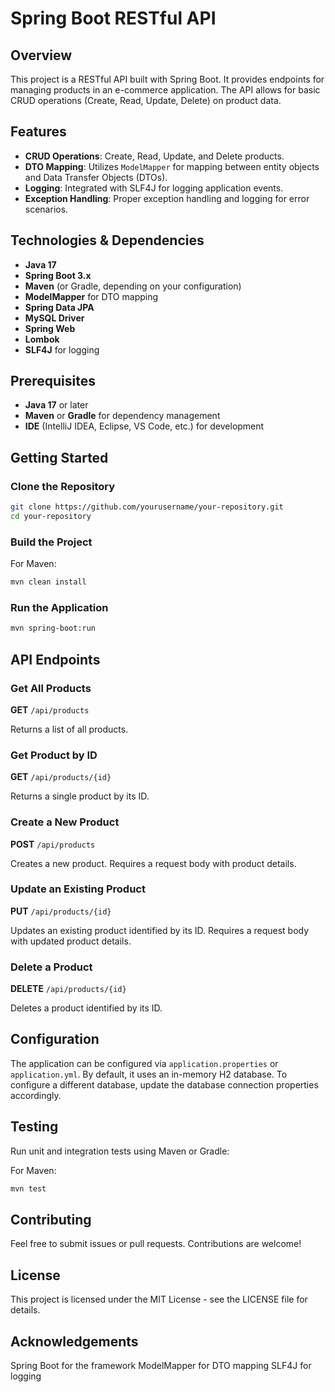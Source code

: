 # Spring Boot RESTful API

## Overview

This project is a RESTful API built with Spring Boot. It provides endpoints for managing products in an e-commerce application. The API allows for basic CRUD operations (Create, Read, Update, Delete) on product data.

## Features

- **CRUD Operations**: Create, Read, Update, and Delete products.
- **DTO Mapping**: Utilizes `ModelMapper` for mapping between entity objects and Data Transfer Objects (DTOs).
- **Logging**: Integrated with SLF4J for logging application events.
- **Exception Handling**: Proper exception handling and logging for error scenarios.

## Technologies & Dependencies

- **Java 17**
- **Spring Boot 3.x**
- **Maven** (or Gradle, depending on your configuration)
- **ModelMapper** for DTO mapping
- **Spring Data JPA**
- **MySQL Driver**
- **Spring Web**
- **Lombok**
- **SLF4J** for logging

## Prerequisites

- **Java 17** or later
- **Maven** or **Gradle** for dependency management
- **IDE** (IntelliJ IDEA, Eclipse, VS Code, etc.) for development

## Getting Started

### Clone the Repository

```bash
git clone https://github.com/yourusername/your-repository.git
cd your-repository
```
### Build the Project
For Maven:
```bash
mvn clean install
```
### Run the Application
```bash
mvn spring-boot:run
```
## API Endpoints

### Get All Products

**GET** `/api/products`

Returns a list of all products.

### Get Product by ID

**GET** `/api/products/{id}`

Returns a single product by its ID.

### Create a New Product

**POST** `/api/products`

Creates a new product. Requires a request body with product details.

### Update an Existing Product

**PUT** `/api/products/{id}`

Updates an existing product identified by its ID. Requires a request body with updated product details.

### Delete a Product

**DELETE** `/api/products/{id}`

Deletes a product identified by its ID.

## Configuration

The application can be configured via `application.properties` or `application.yml`. By default, it uses an in-memory H2 database. To configure a different database, update the database connection properties accordingly.

## Testing

Run unit and integration tests using Maven or Gradle:

For Maven:
```bash
mvn test
```
## Contributing
Feel free to submit issues or pull requests. Contributions are welcome!

## License
This project is licensed under the MIT License - see the LICENSE file for details.

## Acknowledgements
Spring Boot for the framework
ModelMapper for DTO mapping
SLF4J for logging

